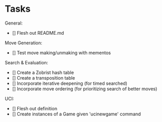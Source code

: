 # Tasks
General:
- [] Flesh out README.md

Move Generation:
- [] Test move making/unmaking with mementos

Search & Evaluation:
- [] Create a Zobrist hash table
- [] Create a transposition table
- [] Incorporate iterative deepening (for timed searched)
- [] Incorporate move ordering (for prioritizing search of better moves)

UCI:
- [] Flesh out definition
- [] Create instances of a Game given 'ucinewgame' command